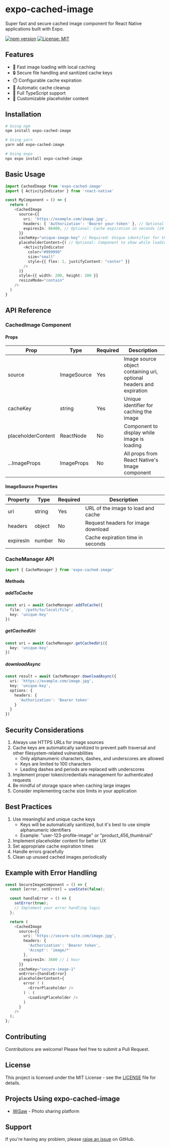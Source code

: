 # expo-cached-image

Super fast and secure cached image component for React Native applications built with Expo.

[![npm version](https://badge.fury.io/js/expo-cached-image.svg)](https://badge.fury.io/js/expo-cached-image)
[![License: MIT](https://img.shields.io/badge/License-MIT-yellow.svg)](https://opensource.org/licenses/MIT)

## Features

- 🚀 Fast image loading with local caching
- 🔒 Secure file handling and sanitized cache keys
- ⏱️ Configurable cache expiration
- 🔄 Automatic cache cleanup
- 📱 Full TypeScript support
- 🎨 Customizable placeholder content

## Installation

```bash
# Using npm
npm install expo-cached-image

# Using yarn
yarn add expo-cached-image

# Using expo
npx expo install expo-cached-image
```

## Basic Usage

```typescript
import CachedImage from 'expo-cached-image'
import { ActivityIndicator } from 'react-native'

const MyComponent = () => {
  return (
    <CachedImage
      source={{ 
        uri: 'https://example.com/image.jpg',
        headers: { 'Authorization': 'Bearer your-token' }, // Optional
        expiresIn: 86400, // Optional: Cache expiration in seconds (24 hours)
      }}
      cacheKey="unique-image-key" // Required: Unique identifier for the image
      placeholderContent={( // Optional: Component to show while loading
        <ActivityIndicator 
          color="#999999"
          size="small"
          style={{ flex: 1, justifyContent: "center" }}
        />
      )}
      style={{ width: 200, height: 200 }}
      resizeMode="contain"
    />
  )
}
```

## API Reference

### CachedImage Component

#### Props

| Prop | Type | Required | Description |
|------|------|----------|-------------|
| source | ImageSource | Yes | Image source object containing uri, optional headers and expiration |
| cacheKey | string | Yes | Unique identifier for caching the image |
| placeholderContent | ReactNode | No | Component to display while image is loading |
| ...ImageProps | ImageProps | No | All props from React Native's Image component |

#### ImageSource Properties

| Property | Type | Required | Description |
|----------|------|----------|-------------|
| uri | string | Yes | URL of the image to load and cache |
| headers | object | No | Request headers for image download |
| expiresIn | number | No | Cache expiration time in seconds |

### CacheManager API

```typescript
import { CacheManager } from 'expo-cached-image'
```

#### Methods

##### addToCache
```typescript
const uri = await CacheManager.addToCache({
  file: '/path/to/local/file',
  key: 'unique-key'
})
```

##### getCachedUri
```typescript
const uri = await CacheManager.getCachedUri({
  key: 'unique-key'
})
```

##### downloadAsync
```typescript
const result = await CacheManager.downloadAsync({
  uri: 'https://example.com/image.jpg',
  key: 'unique-key',
  options: {
    headers: {
      'Authorization': 'Bearer token'
    }
  }
})
```

## Security Considerations

1. Always use HTTPS URLs for image sources
2. Cache keys are automatically sanitized to prevent path traversal and other filesystem-related vulnerabilities
   - Only alphanumeric characters, dashes, and underscores are allowed
   - Keys are limited to 100 characters
   - Leading dashes and periods are replaced with underscores
3. Implement proper token/credentials management for authenticated requests
4. Be mindful of storage space when caching large images
5. Consider implementing cache size limits in your application

## Best Practices

1. Use meaningful and unique cache keys
   - Keys will be automatically sanitized, but it's best to use simple alphanumeric identifiers
   - Example: "user-123-profile-image" or "product_456_thumbnail"
2. Implement placeholder content for better UX
3. Set appropriate cache expiration times
4. Handle errors gracefully
5. Clean up unused cached images periodically

## Example with Error Handling

```typescript
const SecureImageComponent = () => {
  const [error, setError] = useState(false);

  const handleError = () => {
    setError(true);
    // Implement your error handling logic
  };

  return (
    <CachedImage
      source={{
        uri: 'https://secure-site.com/image.jpg',
        headers: {
          'Authorization': 'Bearer token',
          'Accept': 'image/*'
        },
        expiresIn: 3600 // 1 hour
      }}
      cacheKey="secure-image-1"
      onError={handleError}
      placeholderContent={
        error ? (
          <ErrorPlaceholder />
        ) : (
          <LoadingPlaceholder />
        )
      }
    />
  );
};
```

## Contributing

Contributions are welcome! Please feel free to submit a Pull Request.

## License

This project is licensed under the MIT License - see the [LICENSE](LICENSE) file for details.

## Projects Using expo-cached-image

- [WiSaw](https://www.wisaw.com/) - Photo sharing platform

## Support

If you're having any problem, please [raise an issue](https://github.com/echowaves/expo-cached-image/issues/new) on GitHub.
